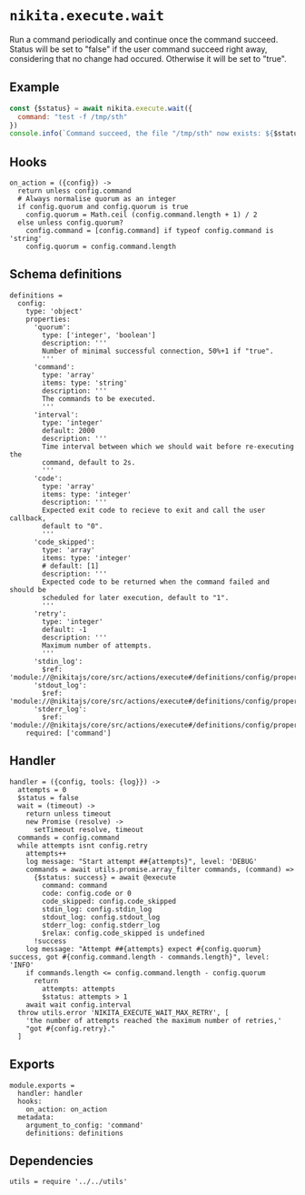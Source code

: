 
# `nikita.execute.wait`

Run a command periodically and continue once the command succeed. Status will be
set to "false" if the user command succeed right away, considering that no
change had occured. Otherwise it will be set to "true".   

## Example

```js
const {$status} = await nikita.execute.wait({
  command: "test -f /tmp/sth"
})
console.info(`Command succeed, the file "/tmp/sth" now exists: ${$status}`)
```

## Hooks

    on_action = ({config}) ->
      return unless config.command
      # Always normalise quorum as an integer
      if config.quorum and config.quorum is true
        config.quorum = Math.ceil (config.command.length + 1) / 2
      else unless config.quorum?
        config.command = [config.command] if typeof config.command is 'string'
        config.quorum = config.command.length

## Schema definitions

    definitions =
      config:
        type: 'object'
        properties:
          'quorum':
            type: ['integer', 'boolean']
            description: '''
            Number of minimal successful connection, 50%+1 if "true".
            '''
          'command':
            type: 'array'
            items: type: 'string'
            description: '''
            The commands to be executed.
            '''
          'interval':
            type: 'integer'
            default: 2000
            description: '''
            Time interval between which we should wait before re-executing the
            command, default to 2s.
            '''
          'code':
            type: 'array'
            items: type: 'integer'
            description: '''
            Expected exit code to recieve to exit and call the user callback,
            default to "0".
            '''
          'code_skipped':
            type: 'array'
            items: type: 'integer'
            # default: [1]
            description: '''
            Expected code to be returned when the command failed and should be
            scheduled for later execution, default to "1".
            '''
          'retry':
            type: 'integer'
            default: -1
            description: '''
            Maximum number of attempts.
            '''
          'stdin_log':
            $ref: 'module://@nikitajs/core/src/actions/execute#/definitions/config/properties/stdin_log'
          'stdout_log':
            $ref: 'module://@nikitajs/core/src/actions/execute#/definitions/config/properties/stdout_log'
          'stderr_log':
            $ref: 'module://@nikitajs/core/src/actions/execute#/definitions/config/properties/stderr_log'
        required: ['command']

## Handler

    handler = ({config, tools: {log}}) ->
      attempts = 0
      $status = false
      wait = (timeout) ->
        return unless timeout
        new Promise (resolve) ->
          setTimeout resolve, timeout
      commands = config.command
      while attempts isnt config.retry
        attempts++
        log message: "Start attempt ##{attempts}", level: 'DEBUG'
        commands = await utils.promise.array_filter commands, (command) =>
          {$status: success} = await @execute
            command: command
            code: config.code or 0
            code_skipped: config.code_skipped
            stdin_log: config.stdin_log
            stdout_log: config.stdout_log
            stderr_log: config.stderr_log
            $relax: config.code_skipped is undefined
          !success
        log message: "Attempt ##{attempts} expect #{config.quorum} success, got #{config.command.length - commands.length}", level: 'INFO'
        if commands.length <= config.command.length - config.quorum
          return
            attempts: attempts
            $status: attempts > 1
        await wait config.interval
      throw utils.error 'NIKITA_EXECUTE_WAIT_MAX_RETRY', [
        'the number of attempts reached the maximum number of retries,'
        "got #{config.retry}."
      ]

## Exports

    module.exports =
      handler: handler
      hooks:
        on_action: on_action
      metadata:
        argument_to_config: 'command'
        definitions: definitions

## Dependencies

    utils = require '../../utils'
